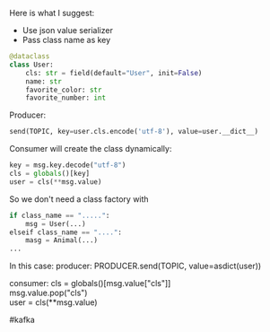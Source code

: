 Here is what I suggest:
* Use json value serializer
* Pass class name as key
```python
@dataclass  
class User:  
    cls: str = field(default="User", init=False)  
    name: str  
    favorite_color: str  
    favorite_number: int
```
Producer:
```Python
send(TOPIC, key=user.cls.encode('utf-8'), value=user.__dict__)
```
Consumer will create the class dynamically:
```Python
key = msg.key.decode("utf-8")  
cls = globals()[key] 
user = cls(**msg.value)
```
So we don't need a class factory with 
```Python
if class_name == ".....":
	msg = User(...)
elseif class_name == "....":
	masg = Animal(...)
...
```


In this case:
producer:
PRODUCER.send(TOPIC, value=asdict(user))

consumer:
cls = globals()[msg.value["cls"]]  
msg.value.pop("cls")  
user = cls(**msg.value)




#kafka